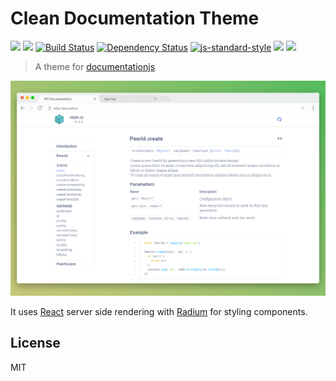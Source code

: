 # Clean Documentation Theme

[![](https://img.shields.io/badge/made%20by-Protocol%20Labs-blue.svg?style=flat-square)](http://ipn.io)
[![](https://img.shields.io/badge/freenode-%23ipfs-blue.svg?style=flat-square)](http://webchat.freenode.net/?channels=%23ipfs)
[![Build Status](https://travis-ci.org/dignifiedquire/clean-documentation-theme.svg?style=flat-square)](https://travis-ci.org/dignifiedquire/clean-documentation-theme)
[![Dependency Status](https://david-dm.org/dignifiedquire/clean-documentation-theme.svg?style=flat-square)](https://david-dm.org/dignifiedquire/clean-documentation-theme)
[![js-standard-style](https://img.shields.io/badge/code%20style-standard-brightgreen.svg?style=flat-square)](https://github.com/feross/standard)
![](https://img.shields.io/badge/npm-%3E%3D3.0.0-orange.svg?style=flat-square)
![](https://img.shields.io/badge/Node.js-%3E%3D4.0.0-orange.svg?style=flat-square)

> A theme for [documentationjs](https://github.com/documentationjs)

![](mockup.png)


It uses [React](https://facebook.github.io/react/) server side rendering with [Radium](https://github.com/FormidableLabs/radium/) for styling components.

## License

MIT

